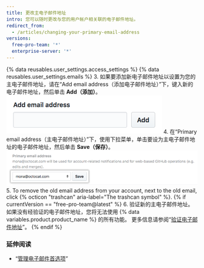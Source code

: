 ```yaml
---
title: 更改主电子邮件地址
intro: 您可以随时更改与您的用户帐户相关联的电子邮件地址。
redirect_from:
  - /articles/changing-your-primary-email-address
versions:
  free-pro-team: '*'
  enterprise-server: '*'
---
```


{% data reusables.user_settings.access_settings %}
{% data reusables.user_settings.emails %}
3. 如果要添加新电子邮件地址以设置为您的主电子邮件地址，请在“Add email address（添加电子邮件地址）”下，键入新的电子邮件地址，然后单击 **Add（添加）**。 ![添加其他电子邮件地址按钮](/assets/images/help/settings/add_another_email_address.png)
4. 在“Primary email address（主电子邮件地址）”下，使用下拉菜单，单击要设为主电子邮件地址的电子邮件地址，然后单击 **Save（保存）**。 ![设为主电子邮件地址按钮](/assets/images/help/settings/set_as_primary_email.png)
5. To remove the old email address from your account, next to the old email, click
{% octicon "trashcan" aria-label="The trashcan symbol" %}.
{% if currentVersion == "free-pro-team@latest" %}
6. 验证新的主电子邮件地址。 如果没有经验证的电子邮件地址，您将无法使用 {% data variables.product.product_name %} 的所有功能。 更多信息请参阅“[验证电子邮件地址](/articles/verifying-your-email-address)”。
{% endif %}

### 延伸阅读

- “[管理电子邮件首选项](/articles/managing-email-preferences/)”
